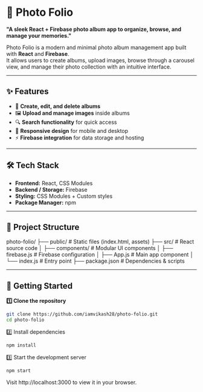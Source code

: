 # 📸 Photo Folio

**"A sleek React + Firebase photo album app to organize, browse, and manage your memories."**

Photo Folio is a modern and minimal photo album management app built with **React** and **Firebase**.  
It allows users to create albums, upload images, browse through a carousel view, and manage their photo collection with an intuitive interface.

---

## ✨ Features

- 📁 **Create, edit, and delete albums**
- 🖼 **Upload and manage images** inside albums
- 🔍 **Search functionality** for quick access
- 📱 **Responsive design** for mobile and desktop
- ⚡ **Firebase integration** for data storage and hosting

---

## 🛠 Tech Stack

- **Frontend:** React, CSS Modules
- **Backend / Storage:** Firebase
- **Styling:** CSS Modules + Custom styles
- **Package Manager:** npm

---

## 📂 Project Structure

photo-folio/
├── public/ # Static files (index.html, assets)
├── src/ # React source code
│ ├── components/ # Modular UI components
│ ├── firebase.js # Firebase configuration
│ ├── App.js # Main app component
│ └── index.js # Entry point
├── package.json # Dependencies & scripts



---

## 🚀 Getting Started

**1️⃣ Clone the repository**
```bash 
git clone https://github.com/iamvikash28/photo-folio.git
cd photo-folio
```

2️⃣ Install dependencies
```bash
npm install
```

3️⃣ Start the development server
```bash
npm start
```

Visit http://localhost:3000 to view it in your browser.

